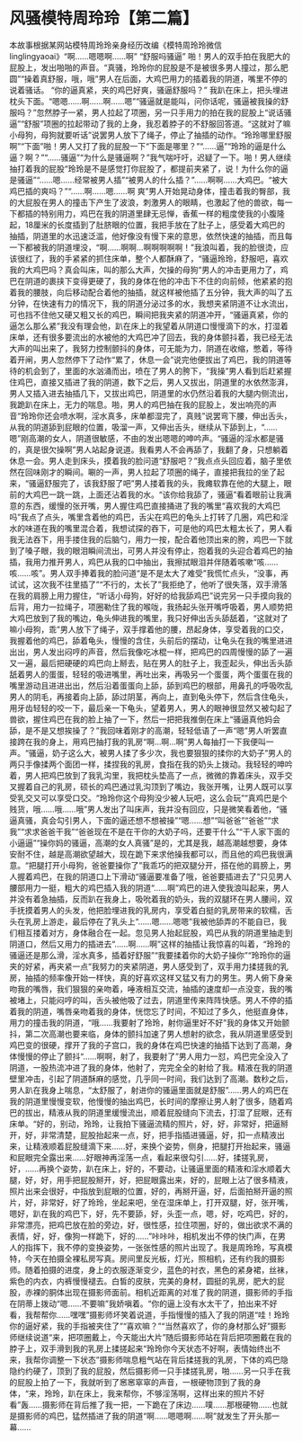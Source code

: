 # 风骚模特周玲玲【第二篇】

本故事根据某网站模特周玲玲亲身经历改编《模特周玲玲微信linglingyaoai》“啊……嗯嗯啊……啊”
“舒服吗骚逼” 啪！男人的双手拍在我肥大的屁股上，发出啪啪的声音。“真骚，玲玲你的屁股是不是被很多男人撞过，那么肥圆”“操着真舒服，哦，哦”男人在后面，大鸡巴用力的插着我的阴道，嘴里不停的说着骚话。
“你的逼真紧，夹的鸡巴好爽，骚逼舒服吗？” 我趴在床上，把头埋进枕头下面。“嗯嗯……啊……啊……嗯”“骚逼就是能叫，问你话呢，骚逼被我操的舒服吗？”忽然脖子一紧，男人拉起了项圈，另一只手用力的拍在我的屁股上“说话骚逼”“舒服”项圈的拉起带动了我的上身，我忍着脖子的不舒服回答道。“这就对了嘛小母狗，母狗就要听话”说罢男人放下了绳子，停止了抽插的动作。“玲玲哪里舒服啊”“下面”啪！男人又打了我的屁股一下“下面是哪里？”“……逼”“玲玲的逼是什么逼？啊？”“……骚逼”“为什么是骚逼啊？”我气喘吁吁，迟疑了一下。啪！男人继续抽打着我的屁股“玲玲是不是感觉打你屁股了，都提前夹紧了，说！为什么你的逼是骚逼”“……嗯……经常被男人插”“被男人的什么插？”……啊啊……大鸡巴。“被大鸡巴插的爽吗？”“……啊……嗯……啊 爽”男人开始晃动身体，撞击着我的臀部，我的大屁股在男人的撞击下产生了波浪，刺激男人的眼睛，也激起了他的兽欲，每一下都插的特别用力，鸡巴在我的阴道里肆无忌惮，香蕉一样的粗度使我的小腹隆起，18厘米的长度插到了肚脐眼的位置，我把手放在了肚子上，感受着大鸡巴的抽插，阴道里的水迅速泛滥，他好像没有慢下来的意思，依然快速的抽插，而且每一下都被我的阴道埋没，“啊……啊啊…啊啊啊啊啊！”我浪叫着，我的脸很烫，应该很红了，我的手紧紧的抓住床单，整个人都酥麻了，“骚逼玲玲，舒服吧，喜欢我的大鸡巴吗？真会叫床，叫的那么大声，欠操的母狗”男人的冲击更用力了，鸡巴在阴道的裹挟下变得更硬了，我的身体在他的冲击下不住的向前倾，他紧紧的抱着我的腰肢，向后移动配合着他的抽插，就这样被他插了五分钟，我大声的叫了五分钟，在快速有力的情况下，我的阴道分泌过多的水，我想夹紧阴道不让水流出，可也挡不住他又硬又粗又长的鸡巴，瞬间把我夹紧的阴道冲开，“骚逼真紧，你的逼怎么那么紧”我没有理会他，趴在床上的我望着从阴道口慢慢滴下的水，打湿着床单，还有很多要流出的水被他的大鸡巴冲了回去，我的身体颤抖着，我已经无法大声的叫出来了，我努力控制颤抖的身体，可无能为力，阴道在收缩，憋着，等待着开闸，男人忽然停下了动作“累了，休息一会”说完他便拔出了鸡巴，我的阴道等待的机会到了，里面的水汹涌而出，喷在了男人的胯下，“我操”男人看到后赶紧握住鸡巴，直接又插进了我的阴道，数下之后，男人又拔出，阴道里的水依然澎湃，男人又插入进去抽插几下，又拔出鸡巴，阴道里的水仍然沿着我的大腿内侧流出，我跪趴在床上，无力的喘息。啪，男人的鸡巴抽在我的屁股上，发出响亮的声音“玲玲你还会喷水啊，淫水真多，床单都湿完了，真贱”说罢弯下腰，伸出舌头，从我的阴道舔到屁眼的位置，吸溜一声，又伸出舌头，继续从下舔到上，“……嗯”刚高潮的女人，阴道很敏感，不由的发出嗯嗯的呻吟声。“骚逼的淫水都是骚的，真是很欠操啊”男人站起身说道。我看男人不会再舔了，我翻了身，只想躺着休息一会。男人走到床头，摸着我的脸问道“舒服吧？”我点点头回应着，脑子里依然在回味刚才的瞬间。唰的一声，男人拉起了项圈的绳子，直接把我拉的坐了起来，“骚逼舒服完了，该我舒服了吧”男人搂着我的头，我瘫软靠在他的大腿上，眼前的大鸡巴一跳一跳，上面还沾着我的水。“该你给我舔了，骚逼”看着眼前让我满意的东西，缓慢的张开嘴，男人握住鸡巴直接捅进了我的嘴里“喜欢我的大鸡巴吗”我点了点头，嘴里含着他的鸡巴，舌尖在鸡巴的龟头上打转了几圈，鸡巴和淫水的味道在我的嘴里混合着，我想试探的吞下，可是他的鸡巴太粗太长了，男人看我无法吞下，用手搂住我的后脑勺，用力一按，配合着他顶出来的胯，鸡巴一下就到了嗓子眼，我的眼泪瞬间流出，可男人并没有停止，抱着我的头迎合着鸡巴的抽插，我用力推开男人，鸡巴从我的口中抽出，我擦拭眼泪并伴随着咳嗽“咳……咳……咳”。男人双手捧着我的脸问道“是不是太大了难受”我慌忙点头，“没事，再试试，这次我不往里插了”“不行的，太长了”我拒绝了，他听了很失落，双手滑落在我的肩膀上用力握住，“听话小母狗，好好的给我舔鸡巴”说完另一只手摸向我的后背，用力一拉绳子，项圈勒住了我的喉咙，我扬起头张开嘴呼吸着，男人顺势把大鸡巴放到了我的嘴边，龟头伸进我的嘴里，我只好伸出舌头舔舐着，“这就对了嘛小母狗，乖”男人放下了绳子，双手撑着他的腰，昂起身体，享受着我的口交，我握着他的鸡巴，舔着龟头，慢慢的含住，头前后的摆动，让龟头在我的嘴里进进出出，男人发出闷哼的声音，然后我像吃冰棍一样，把鸡巴的四周慢慢的舔了一遍又一遍，最后把硬硬的鸡巴向上掰去，贴在男人的肚子上，我歪起头，伸出舌头舔舐着男人的蛋蛋，轻轻的吸进嘴里，再吐出来，再吸另一个蛋蛋，两个蛋蛋在我的嘴里游动且进进出出，然后沿着蛋蛋向上舔，舔到鸡巴的根部，用鼻孔的呼吸吹乱男人的阴毛，再接着向上舔，舔过阴茎，再向上，直到龟头停下，然后含住龟头，用牙齿轻轻的咬一下，最后亲一下龟头，望着男人，男人的眼神很显然又被勾起了兽欲，握住鸡巴在我的脸上抽了一下，然后一把把我推倒在床上“骚逼真他妈会舔，是不是又想挨操了？”我回味着刚才的高潮，轻轻低语了一声“嗯”男人听罢直接跨在我的身上，用鸡巴抽打我的乳房“啊…啊…啊”男人每抽打一下我便叫一声。“骚逼，奶子这么大，被男人揉了多少次，我也要狠狠的揉你的大奶子”男人的两只手像揉两个面团一样，揉捏我的乳房，食指在我的奶头上拨动。我轻轻的呻吟着，男人把鸡巴放到了我乳沟里，我把枕头垫高了一点，微微的靠着床头，双手交叉握着自己的乳房，硕长的鸡巴通过乳沟顶到了嘴边，我张开嘴，让男人既可以享受乳交又可以享受口交。“玲玲你这个母狗没少被人玩吧，这么会玩”“真鸡巴是个贱货，哦……哦……哦”男人发出了叫床声，我并没有回应，只是微笑看着他，“骚逼真骚，真会勾引男人，下面的逼还想不想被操”“嗯……想”“叫爸爸”“爸爸”“求我”“求求爸爸干我”“爸爸现在不是在干你的大奶子吗，还要干什么”“干人家下面的小逼逼”“操你妈的骚逼，高潮的女人真骚”是的，尤其是我，越高潮越想要，身体安耐不住，越是高潮欲望越大，现在跪下来求他操我都可以，而且他的鸡巴我很满意。“把腿打开小母狗，爸爸要操你了”我乖巧的把双腿分开，搭在他的肩膀上，男人握着鸡巴，在我的阴道口上下滑动“骚逼要准备了哦，爸爸要插进去了”只见男人腰部用力一挺，粗大的鸡巴插入我的阴道“……啊”鸡巴的进入使我浪叫起来，男人并没有着急抽插，反而趴在我身上，吸吮着我的奶头，我的双腿环在男人腰间，双手抚摸着男人的头发，他把脸埋进我的乳房内，享受着白挺的乳房带来的软糯，舌头在乳房上游走，最后停在了乳头上“……嗯……嗯嗯”我被他舔弄的不能自已，我们相互搂着对方，身体融合在一起。忽见男人抬起屁股，鸡巴从我的阴道里抽走到阴道口，然后又用力的插进去“……啊……啊”这样的抽插让我惊喜的叫着，“玲玲的骚逼还是那么滑，淫水真多，插着好舒服”“我要揉着你的大奶子操你”“玲玲你的逼夹的好紧，再夹紧一点”我努力的夹紧阴道，男人感受到了，双手用力揉搓我的乳房，抽插的频率像开始一样快，真的好喜欢这样又猛又有力的男生。男人俯下身亲吻我的嘴唇，我们狠狠的亲吻着，唾液相互交流，抽插的速度却一点没变，我的嘴被堵上，只能闷哼的叫，舌头被他吸了过去，阴道里传来阵阵快感。男人不停的插着我的阴道，嘴唇亲吻着我的身体，恍惚忘了时间，不知过了多久，他挺直身体，用力的撞击我的阴道，“哦……我要射了玲玲，射你逼里好不好”我的身体又开始颤抖，第二次高潮也要来临，身体的颤抖加速了男人想射的欲念，我从阴道里感受到鸡巴变的很硬，撑开了我的子宫口，我的身体在鸡巴快速的抽插下达到了高潮，身体慢慢的停止了颤抖“……啊啊，射了，我要射了”男人用力一怼，鸡巴完全没入了阴道，一股热流冲进了我的身体，他射了，完完全全的射给了我。精液在我的阴道壁里冲击，引起了阴道酥麻的感觉，几乎同一时间，我们达到了高潮。数秒之后，男人趴在我身上喘息，“太舒服了，射进你的骚逼里面就是舒服”……男人的鸡巴在我的阴道里慢慢变软，他慢慢的抽出鸡巴，长时间的摩擦让男人射了很多，随着鸡巴的拔出，精液从我的阴道里缓慢流出，顺着屁股缝向下流去，打湿了屁眼，还有床单。“好的，别动，玲玲，让我拍下骚逼流精的照片，好，好，非常好，把逼掰开，好，非常清楚，屁股抬起来一点，好，把手指插进骚逼，好，扣一点精液出来，让精液顺着屁股缝滴下来……好，来换个姿势，侧身，把腿打开抬起来，骚逼和屁眼完全露出来……好眼神再淫荡一点，看起来很勾引……好，揉搓乳房，好，……再换个姿势，趴在床上，好的，不要动，让骚逼里面的精液和淫水顺着大腿，好，好，用手把屁股掰开，好，把屁眼露出来，好的，屁眼上沾了很多精液，照片出来会很好，中指放到屁眼的位置，好的，再掰开逼，好，后面拍掰开逼的照片，好，非常好，好了玲玲，坐起来吧，坐在湿床单上，打开双腿，好，张开嘴，嗯好，趴在我的鸡巴下，好，先不要舔，好，头歪一点，嗯，好，吃鸡巴，好的，非常漂亮，把鸡巴放在脸的旁边，好，很性感，拉住项圈，好的，做出欲求不满的表情，好，好，像狗一样跪下，好的……”咔咔咔，相机发出不停的快门声，在男人的指挥下，我不停的变换姿势，一张张性感的照片出现了。我是周玲玲，写真模特，今天在拍摄全裸私房写真。房间里反光板，灯光，照相机，还有约我的摄影师。随着拍摄的进度，身上的衣服逐渐变少，蓝色的衬衣，黑色的紧身裙，丝袜，紫色的内衣，内裤慢慢褪去。白皙的皮肤，完美的身材，圆挺的乳房，肥大的屁股，赤裸的胴体出现在摄影师面前。相机近距离的对准了我的阴道，摄影师的手指在阴蒂上拨动“嗯……不要嘛”我娇嗔着。“你的逼上没有水太干了，拍出来不好看，我帮帮你……嘿嘿”摄影师坏笑着说道，手指慢慢的插入了我的阴道“哇！玲玲你的逼好紧，我的手指被夹住了”“喜欢嘛？”“当然喜欢了，你的身材那么好”摄影师继续说道“来，把项圈戴上，今天能出大片”随后摄影师站在背后把项圈戴在我的脖子上，双手滑到我的乳房上揉搓起来“玲玲你今天状态不好啊，表情始终出不来，我帮你调整一下状态”摄影师喘息粗气站在背后揉搓我的乳房，下体的鸡巴隐隐约约硬了，顶到了我的屁股，然后摄影师一只手揉搓乳房，啪……另一只手在我的屁股上拍了一下，我就听到了窸窸窣窣的声音，一根硬物顶到了我的身体，“来，玲玲，趴在床上，我来帮你，不够淫荡啊，这样出来的照片不好看”轰……摄影师在背后推了我一把，一下跪在了床边……噗……那根硬物……也就是摄影师的鸡巴，猛然插进了我的阴道“啊……嗯嗯啊……啊”就发生了开头那一幕……

